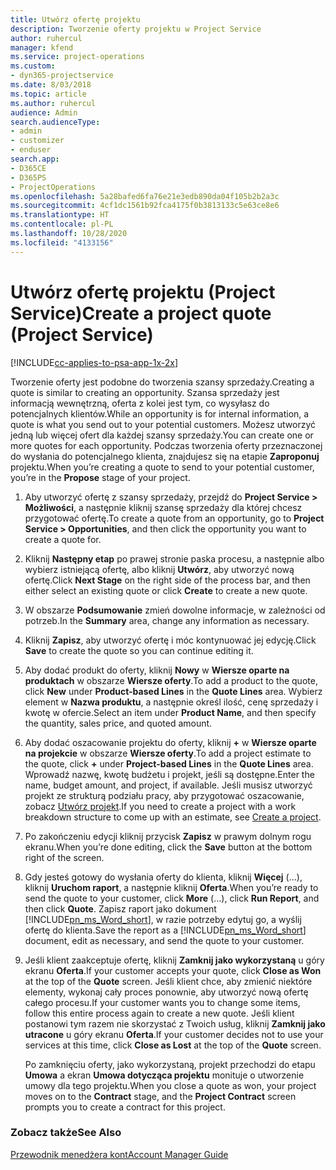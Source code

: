 ```yaml
---
title: Utwórz ofertę projektu
description: Tworzenie oferty projektu w Project Service
author: ruhercul
manager: kfend
ms.service: project-operations
ms.custom:
- dyn365-projectservice
ms.date: 8/03/2018
ms.topic: article
ms.author: ruhercul
audience: Admin
search.audienceType:
- admin
- customizer
- enduser
search.app:
- D365CE
- D365PS
- ProjectOperations
ms.openlocfilehash: 5a28bafed6fa76e21e3edb890da04f105b2b2a3c
ms.sourcegitcommit: 4cf1dc1561b92fca4175f0b3813133c5e63ce8e6
ms.translationtype: HT
ms.contentlocale: pl-PL
ms.lasthandoff: 10/28/2020
ms.locfileid: "4133156"
---
```

# <a name="create-a-project-quote-project-service"></a><span data-ttu-id="70ffa-103">Utwórz ofertę projektu (Project Service)</span><span class="sxs-lookup"><span data-stu-id="70ffa-103">Create a project quote (Project Service)</span></span>

[!INCLUDE[cc-applies-to-psa-app-1x-2x](../includes/cc-applies-to-psa-app-1x-2x.md)]

<span data-ttu-id="70ffa-104">Tworzenie oferty jest podobne do tworzenia szansy sprzedaży.</span><span class="sxs-lookup"><span data-stu-id="70ffa-104">Creating a quote is similar to creating an opportunity.</span></span> <span data-ttu-id="70ffa-105">Szansa sprzedaży jest informacją wewnętrzną, oferta z kolei jest tym, co wysyłasz do potencjalnych klientów.</span><span class="sxs-lookup"><span data-stu-id="70ffa-105">While an opportunity is for internal information, a quote is what you send out to your potential customers.</span></span> <span data-ttu-id="70ffa-106">Możesz utworzyć jedną lub więcej ofert dla każdej szansy sprzedaży.</span><span class="sxs-lookup"><span data-stu-id="70ffa-106">You can create one or more quotes for each opportunity.</span></span> <span data-ttu-id="70ffa-107">Podczas tworzenia oferty przeznaczonej do wysłania do potencjalnego klienta, znajdujesz się na etapie **Zaproponuj** projektu.</span><span class="sxs-lookup"><span data-stu-id="70ffa-107">When you’re creating a quote to send to your potential customer, you’re in the **Propose** stage of your project.</span></span>  
  
1. <span data-ttu-id="70ffa-108">Aby utworzyć ofertę z szansy sprzedaży, przejdź do **Project Service > Możliwości**, a następnie kliknij szansę sprzedaży dla której chcesz przygotować ofertę.</span><span class="sxs-lookup"><span data-stu-id="70ffa-108">To create a quote from an opportunity, go to **Project Service > Opportunities**, and then click the opportunity you want to create a quote for.</span></span>  
  
2. <span data-ttu-id="70ffa-109">Kliknij **Następny etap** po prawej stronie paska procesu, a następnie albo wybierz istniejącą ofertę, albo kliknij **Utwórz**, aby utworzyć nową ofertę.</span><span class="sxs-lookup"><span data-stu-id="70ffa-109">Click **Next Stage** on the right side of the process bar, and then either select an existing quote or click **Create** to create a new quote.</span></span>  
  
3. <span data-ttu-id="70ffa-110">W obszarze **Podsumowanie** zmień dowolne informacje, w zależności od potrzeb.</span><span class="sxs-lookup"><span data-stu-id="70ffa-110">In the **Summary** area, change any information as necessary.</span></span>  
  
4. <span data-ttu-id="70ffa-111">Kliknij **Zapisz**, aby utworzyć ofertę i móc kontynuować jej edycję.</span><span class="sxs-lookup"><span data-stu-id="70ffa-111">Click **Save** to create the quote so you can continue editing it.</span></span>  
  
5. <span data-ttu-id="70ffa-112">Aby dodać produkt do oferty, kliknij **Nowy** w **Wiersze oparte na produktach** w obszarze **Wiersze oferty**.</span><span class="sxs-lookup"><span data-stu-id="70ffa-112">To add a product to the quote, click **New** under **Product-based Lines** in the **Quote Lines** area.</span></span> <span data-ttu-id="70ffa-113">Wybierz element w **Nazwa produktu**, a następnie określ ilość, cenę sprzedaży i kwotę w ofercie.</span><span class="sxs-lookup"><span data-stu-id="70ffa-113">Select an item under **Product Name**, and then specify the quantity, sales price, and quoted amount.</span></span>  
  
6. <span data-ttu-id="70ffa-114">Aby dodać oszacowanie projektu do oferty, kliknij **+** w **Wiersze oparte na projekcie** w obszarze **Wiersze oferty**.</span><span class="sxs-lookup"><span data-stu-id="70ffa-114">To add a project estimate to the quote, click **+** under **Project-based Lines** in the **Quote Lines** area.</span></span> <span data-ttu-id="70ffa-115">Wprowadź nazwę, kwotę budżetu i projekt, jeśli są dostępne.</span><span class="sxs-lookup"><span data-stu-id="70ffa-115">Enter the name, budget amount, and project, if available.</span></span> <span data-ttu-id="70ffa-116">Jeśli musisz utworzyć projekt ze strukturą podziału pracy, aby przygotować oszacowanie, zobacz [Utwórz projekt](../psa/create-project.md).</span><span class="sxs-lookup"><span data-stu-id="70ffa-116">If you need to create a project with a work breakdown structure to come up with an estimate, see [Create a project](../psa/create-project.md).</span></span>  
  
7. <span data-ttu-id="70ffa-117">Po zakończeniu edycji kliknij przycisk **Zapisz** w prawym dolnym rogu ekranu.</span><span class="sxs-lookup"><span data-stu-id="70ffa-117">When you’re done editing, click the **Save** button at the bottom right of the screen.</span></span>  
  
8. <span data-ttu-id="70ffa-118">Gdy jesteś gotowy do wysłania oferty do klienta, kliknij **Więcej** (...), kliknij **Uruchom raport**, a następnie kliknij **Oferta**.</span><span class="sxs-lookup"><span data-stu-id="70ffa-118">When you’re ready to send the quote to your customer, click **More** (…), click **Run Report**, and then click **Quote**.</span></span> <span data-ttu-id="70ffa-119">Zapisz raport jako dokument [!INCLUDE[pn_ms_Word_short](../includes/pn-ms-word-short.md)], w razie potrzeby edytuj go, a wyślij ofertę do klienta.</span><span class="sxs-lookup"><span data-stu-id="70ffa-119">Save the report as a [!INCLUDE[pn_ms_Word_short](../includes/pn-ms-word-short.md)] document, edit as necessary, and send the quote to your customer.</span></span>  
  
9. <span data-ttu-id="70ffa-120">Jeśli klient zaakceptuje ofertę, kliknij **Zamknij jako wykorzystaną** u góry ekranu **Oferta**.</span><span class="sxs-lookup"><span data-stu-id="70ffa-120">If your customer accepts your quote, click **Close as Won** at the top of the **Quote** screen.</span></span> <span data-ttu-id="70ffa-121">Jeśli klient chce, aby zmienić niektóre elementy, wykonaj cały proces ponownie, aby utworzyć nową ofertę całego procesu.</span><span class="sxs-lookup"><span data-stu-id="70ffa-121">If your customer wants you to change some items, follow this entire process again to create a new quote.</span></span> <span data-ttu-id="70ffa-122">Jeśli klient postanowi tym razem nie skorzystać z Twoich usług, kliknij **Zamknij jako utracone** u góry ekranu **Oferta**.</span><span class="sxs-lookup"><span data-stu-id="70ffa-122">If your customer decides not to use your services at this time, click **Close as Lost** at the top of the **Quote** screen.</span></span>  
  
   <span data-ttu-id="70ffa-123">Po zamknięciu oferty, jako wykorzystaną, projekt przechodzi do etapu **Umowa** a ekran **Umowa dotycząca projektu** monituje o utworzenie umowy dla tego projektu.</span><span class="sxs-lookup"><span data-stu-id="70ffa-123">When you close a quote as won, your project moves on to the **Contract** stage, and the **Project Contract** screen prompts you to create a contract for this project.</span></span>  
  
### <a name="see-also"></a><span data-ttu-id="70ffa-124">Zobacz także</span><span class="sxs-lookup"><span data-stu-id="70ffa-124">See Also</span></span>  
 [<span data-ttu-id="70ffa-125">Przewodnik menedżera kont</span><span class="sxs-lookup"><span data-stu-id="70ffa-125">Account Manager Guide</span></span>](../psa/account-manager-guide.md)
